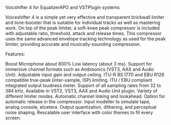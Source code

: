 Voicshifter 4 for EqualizerAPO and VSTPlugin systems

Voiceshifter 4 is a simple yet very effective and transparent brickwall limiter and tone-booster that is suitable for individual tracks as well as mastering work. On top of the peak limiter, a soft-knee peak compressor is included with adjustable ratio, threshold, attack and release times. This compressor uses the same advanced envelope tracking technology as used for the peak limiter, providing accurate and musically-sounding compression.

Features:

Boost Microphone about 800%
Low latency (about 3 ms).
Support for immersive channel formats such as Ambisonics (VST3, AAX and Audio Unit).
Adjustable input gain and output ceiling.
ITU-R BS.1770 and EBU R128 compatible true-peak (inter-sample, ISP) limiting.
ITU / EBU compliant integrated output loudness meter.
Support of all sampling rates from 32 to 384 kHz.
Available in VST2, VST3, AAX and Audio Unit plugin.
Variety of different limiter modes.
Automatic channel linking and lookahead.
Option for automatic release in the compressor.
Input modeller to simulate tape, analog console, etcetera.
Output quantization, dithering, and perceptual noise shaping.
Rescalable user interface with color themes to fit every screen.

